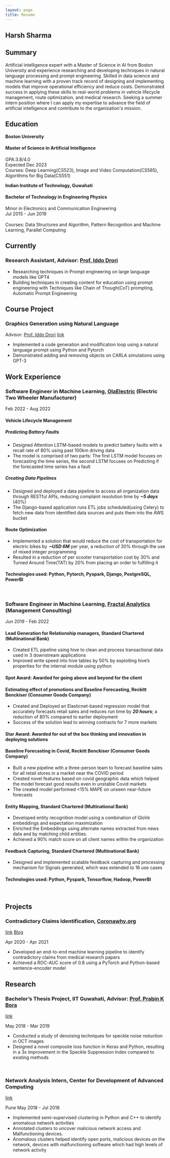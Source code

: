 ```yaml
---
layout: page
title: Resume
---
```

## Harsh Sharma

## Summary
Artificial intelligence expert with a Master of Science in AI from Boston University and experience researching and developing techniques in natural language processing and prompt engineering. Skilled in data science and machine learning with a proven track record of designing and implementing models that improve operational efficiency and reduce costs. Demonstrated success in applying these skills to real-world problems in vehicle lifecycle management, route optimization, and medical research. Seeking a summer intern position where I can apply my expertise to advance the field of artificial intelligence and contribute to the organization's mission.


## Education
**Boston University**
#### Master of Science in Artificial Intelligence
GPA:3.8/4.0 <br />
Expected Dec 2023 <br />
Courses: Deep Learning(CS523), Image and Video Computation(CS585), Algorithms for Big Data(CS551)


**Indian Institute of Technology, Guwahati**
#### Bachelor of Technology in Engineering Physics
Minor in Electronics and Communication Engineering <br />
Jul 2015 - Jun 2019 <br />
<br />
Courses: Data Structures and Algorithm, Pattern Recognition and Machine Learning, Parallel Computing

## Currently
### Research Assistant, Advisor: <a href="https://scholar.google.co.il/citations?user=DDIjoEUAAAAJ" target="_blank">Prof. Iddo Drori</a>
- Researching techniques in Prompt engineering on large language models like GPT4
- Building techniques in creating content for education using prompt engineering with Techniques like Chain of Though(CoT) prompting, Automatic Prompt Engineering

## Course Project
### Graphics Generation using Natural Language
Advisor: <a href="https://scholar.google.co.il/citations?user=DDIjoEUAAAAJ" target="_blank">Prof. Iddo Drori</a>
<a href="https://bit.ly/3Sv38Us" target="_blank">link</a>

- Implemented a code generation and modification loop using a natural language prompt using Python and Pytorch
- Demonstrated adding and removing objects on CARLA simulations using GPT-3

## Work Experience

### Software Engineer in Machine Learning, <a href="https://olaelectric.com/" target="_blank">OlaElectric</a> (Electric Two Wheeler Manufacturer)
Feb 2022 - Aug 2022

#### Vehicle Lifecycle Management
##### Predicting Battery Faults
- Designed Attention LSTM-based models to predict battery faults with a recall rate of 80% using past 100km driving data
- The model is comprised of two parts: The first LSTM model focuses on forecasting the time series, the second LSTM focuses on Predicting if the forecasted time series has a fault

##### Creating Data Pipelines
- Designed and deployed a data pipeline to access all organization data through RESTful APIs, reducing complaint resolution time by **_~5 days_** (40%)
- The Django-based application runs ETL jobs scheduled(using Celery) to fetch new data from identified data sources and puts them into the AWS bucket

#### Route Optimization
- Implemented a solution that  would reduce the cost of transportation
for electric bikes by **_∼USD 6M_** per year, a reduction of 30% through the use of mixed integer programming
- Resulted in a reduction of per scooter transportation cost by 30% and Turned Around Time(TAT) by 20% from placing an order to fulfilling it

#### Technologies used: Python, Pytorch, Pyspark, Django, PostgreSQL, PowerBI

<br>

### Software Engineer in Machine Learning, <a href="https://fractal.ai" target="_blank">Fractal Analytics</a> (Management Consulting)
Jun 2019 - Feb 2022
#### Lead Generation for Relationship managers, Standard Chartered (Multinational Bank)
- Created ETL pipeline using hive to clean and process transactional data used in 3 downstream applications
- Improved write speed into hive tables by 50% by exploiting hive’s properties for the internal module using python 
#### Spot Award: Awarded for going above and beyond for the client

#### Estimating effect of promotions and Baseline Forecasting, Reckitt Benckiser (Consumer Goods Company)
- Created and Deployed an Elasticnet-based regression model that accurately forecasts retail sales and reduces run time by **_20 hours_**; a reduction of 80% compared to earlier deployment
- Success of the solution lead to winning contracts for 7 more markets
#### Star Award: Awarded for out of the box thinking and innovation in deploying solutions


#### Baseline Forecasting in Covid, Reckitt Benckiser (Consumer Goods Company)
- Built a new pipeline with a three-person team to forecast baseline sales for all retail stores in a market near the COVID period 
- Created novel features based on covid geographic data which helped the model forecast good results even in unstable Covid markets
- The created model performed <15% MAPE on unseen near-future forecasts


#### Entity Mapping, Standard Chartered (Multinational Bank)
- Developed entity recognition model using a combination of GloVe embeddings and expectation maximization
- Enriched the Embeddings using alternate names extracted from news data and by matching child entities.
- Achieved a 90% match score on all client names within the organization 

#### Feedback Capturing, Standard Chartered (Multinational Bank)
- Designed and implemented scalable feedback capturing and processing mechanism for Signals generated, which was extended to 16 use cases


#### Technologies used: Python, Pyspark, Tensorflow, Hadoop, PowerBI

<br>

## Projects
### Contradictory Claims Identification, <a href="https://coronawhy.org" target="_blank">Coronawhy.org</a>
<a href="https://bit.ly/3KLFPDQ" target="_blank">link</a>
<a href="{{site.baseurl}}//2023/02/26/route-optimization/" target="_blank">Blog</a>

Apr 2020 - Apr 2021
- Developed an end-to-end machine learning pipeline to identify contradictory claims from medical research papers 
- Achieved a ROC-AUC score of 0.8 using a PyTorch and Python-based sentence-encoder model

## Research 
### Bachelor’s Thesis Project, IIT Guwahati, Advisor: [Prof. Prabin K Bora](https://scholar.google.co.in/citations?user=uYXWJnsAAAAJ&hl=en) 
<a href="https://bit.ly/harshBTPreport" target="_blank">link</a>

May 2018 - Mar 2019
- Conducted a study of denoising techniques for speckle noise reduction in OCT images
- Designed a novel composite loss function in Keras and Python, resulting in a 3x improvement in the Speckle Suppression Index compared to existing methods

<br>

### Network Analysis Intern, Center for Development of Advanced Computing
<a href="https://bit.ly/3Y6cp6u" target="_blank">link</a>

Pune May 2018 - Jul 2018 
- Implemented semi-supervised clustering in Python and C++ to identify anomalous network activities
- Annotated clusters to uncover malicious network access and Malfunctioning devices.
- Anomalous clusters helped identify open ports, malicious devices on the network, devices with malfunctioning software which had high levels of network activity

